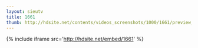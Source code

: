 ```yaml
---
layout: sieutv
title: 1661
thumb: http://hdsite.net/contents/videos_screenshots/1000/1661/preview_360p.mp4.jpg
---
```

{% include iframe src='http://hdsite.net/embed/1661' %}
 
